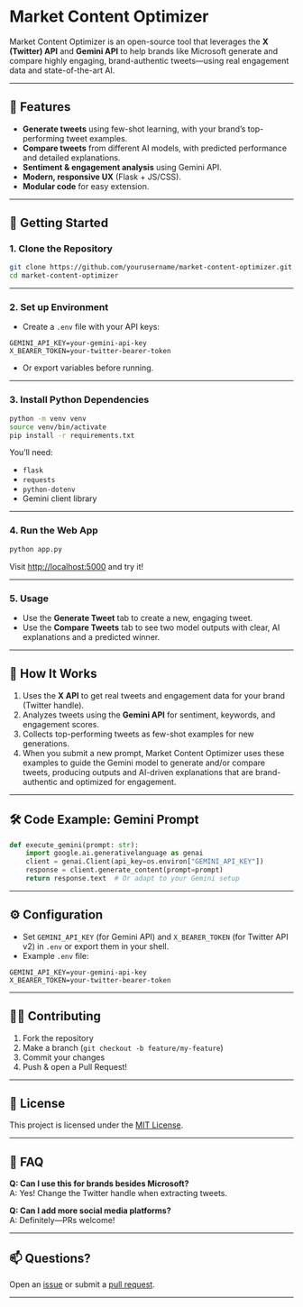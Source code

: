 # Market Content Optimizer

Market Content Optimizer is an open-source tool that leverages the **X (Twitter) API** and **Gemini API** to help brands like Microsoft generate and compare highly engaging, brand-authentic tweets—using real engagement data and state-of-the-art AI.

---

## 🚀 Features

- **Generate tweets** using few-shot learning, with your brand’s top-performing tweet examples.
- **Compare tweets** from different AI models, with predicted performance and detailed explanations.
- **Sentiment & engagement analysis** using Gemini API.
- **Modern, responsive UX** (Flask + JS/CSS).
- **Modular code** for easy extension.

---

## 🌱 Getting Started

### 1. **Clone the Repository**

```bash
git clone https://github.com/yourusername/market-content-optimizer.git
cd market-content-optimizer
```

---

### 2. **Set up Environment**

- Create a `.env` file with your API keys:

```env
GEMINI_API_KEY=your-gemini-api-key
X_BEARER_TOKEN=your-twitter-bearer-token
```

- Or export variables before running.

---

### 3. **Install Python Dependencies**

```bash
python -m venv venv
source venv/bin/activate
pip install -r requirements.txt
```

You’ll need:

- `flask`
- `requests`
- `python-dotenv`
- Gemini client library

---

### 4. **Run the Web App**

```bash
python app.py
```

Visit [http://localhost:5000](http://localhost:5000) and try it!

---

### 5. **Usage**

- Use the **Generate Tweet** tab to create a new, engaging tweet.
- Use the **Compare Tweets** tab to see two model outputs with clear, AI explanations and a predicted winner.

---

## 🧠 How It Works

1. Uses the **X API** to get real tweets and engagement data for your brand (Twitter handle).
2. Analyzes tweets using the **Gemini API** for sentiment, keywords, and engagement scores.
3. Collects top-performing tweets as few-shot examples for new generations.
4. When you submit a new prompt, Market Content Optimizer uses these examples to guide the Gemini model to generate and/or compare tweets, producing outputs and AI-driven explanations that are brand-authentic and optimized for engagement.

---

## 🛠️ Code Example: Gemini Prompt

```python
def execute_gemini(prompt: str):
    import google.ai.generativelanguage as genai
    client = genai.Client(api_key=os.environ["GEMINI_API_KEY"])
    response = client.generate_content(prompt=prompt)
    return response.text  # Or adapt to your Gemini setup
```

---

## ⚙️ Configuration

- Set `GEMINI_API_KEY` (for Gemini API) and `X_BEARER_TOKEN` (for Twitter API v2) in `.env` or export them in your shell.
- Example `.env` file:

```env
GEMINI_API_KEY=your-gemini-api-key
X_BEARER_TOKEN=your-twitter-bearer-token
```

---

## 👨‍💻 Contributing

1. Fork the repository
2. Make a branch (`git checkout -b feature/my-feature`)
3. Commit your changes
4. Push & open a Pull Request!

---

## 📄 License

This project is licensed under the [MIT License](LICENSE).

---

## 🙋 FAQ

**Q: Can I use this for brands besides Microsoft?**  
A: Yes! Change the Twitter handle when extracting tweets.

**Q: Can I add more social media platforms?**  
A: Definitely—PRs welcome!

---

## 📫 Questions?

Open an [issue](https://github.com/Sarthak-csai/Infosys_Intern_LLM/issues) or submit a [pull request](https://github.com/Sarthak-csai/Infosys_Intern_LLM/pulls).

---